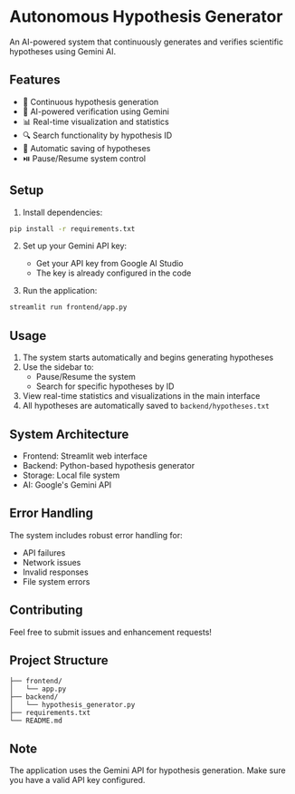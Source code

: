 # Autonomous Hypothesis Generator

An AI-powered system that continuously generates and verifies scientific hypotheses using Gemini AI.

## Features

- 🔄 Continuous hypothesis generation
- 🤖 AI-powered verification using Gemini
- 📊 Real-time visualization and statistics
- 🔍 Search functionality by hypothesis ID
- 💾 Automatic saving of hypotheses
- ⏯️ Pause/Resume system control

## Setup

1. Install dependencies:
```bash
pip install -r requirements.txt
```

2. Set up your Gemini API key:
   - Get your API key from Google AI Studio
   - The key is already configured in the code

3. Run the application:
```bash
streamlit run frontend/app.py
```

## Usage

1. The system starts automatically and begins generating hypotheses
2. Use the sidebar to:
   - Pause/Resume the system
   - Search for specific hypotheses by ID
3. View real-time statistics and visualizations in the main interface
4. All hypotheses are automatically saved to `backend/hypotheses.txt`

## System Architecture

- Frontend: Streamlit web interface
- Backend: Python-based hypothesis generator
- Storage: Local file system
- AI: Google's Gemini API

## Error Handling

The system includes robust error handling for:
- API failures
- Network issues
- Invalid responses
- File system errors

## Contributing

Feel free to submit issues and enhancement requests!

## Project Structure

```
├── frontend/
│   └── app.py
├── backend/
│   └── hypothesis_generator.py
├── requirements.txt
└── README.md
```

## Note

The application uses the Gemini API for hypothesis generation. Make sure you have a valid API key configured. 

